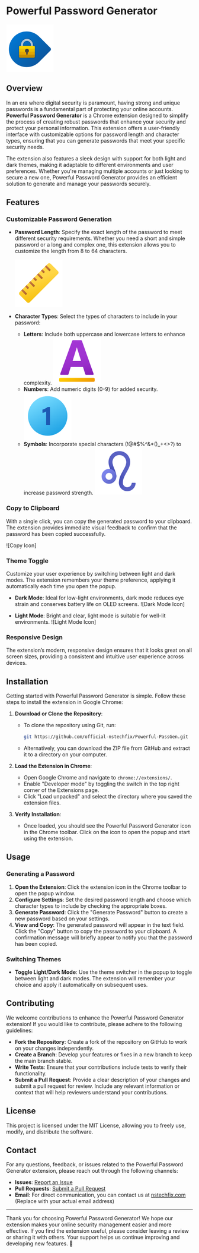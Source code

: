 # Powerful Password Generator

![Powerful Password Generator Icon](https://github.com/official-nstechfix/Projects-Templates/blob/main/Extensions/Powerful%20PassGen/icon128.png)

## Overview

In an era where digital security is paramount, having strong and unique passwords is a fundamental part of protecting your online accounts. **Powerful Password Generator** is a Chrome extension designed to simplify the process of creating robust passwords that enhance your security and protect your personal information. This extension offers a user-friendly interface with customizable options for password length and character types, ensuring that you can generate passwords that meet your specific security needs.

The extension also features a sleek design with support for both light and dark themes, making it adaptable to different environments and user preferences. Whether you're managing multiple accounts or just looking to secure a new one, Powerful Password Generator provides an efficient solution to generate and manage your passwords securely.

## Features

### Customizable Password Generation

- **Password Length**: Specify the exact length of the password to meet different security requirements. Whether you need a short and simple password or a long and complex one, this extension allows you to customize the length from 8 to 64 characters.
  
  ![Length Icon](https://github.com/official-nstechfix/Projects-Templates/blob/main/Extensions/Powerful%20PassGen/icons8_ruler_128px.png)

- **Character Types**: Select the types of characters to include in your password:
  - **Letters**: Include both uppercase and lowercase letters to enhance complexity. 
    ![Letters Icon](https://github.com/official-nstechfix/Projects-Templates/blob/main/Extensions/Powerful%20PassGen/icons8_text_color_128px.png)
  - **Numbers**: Add numeric digits (0-9) for added security.
    ![Numbers Icon](https://github.com/official-nstechfix/Projects-Templates/blob/main/Extensions/Powerful%20PassGen/icons8_1st_128px.png)
  - **Symbols**: Incorporate special characters (!@#$%^&*()_+<>?) to increase password strength.
    ![Symbols Icon](https://github.com/official-nstechfix/Projects-Templates/blob/main/Extensions/Powerful%20PassGen/icons8_leo_128px.png)

### Copy to Clipboard

With a single click, you can copy the generated password to your clipboard. The extension provides immediate visual feedback to confirm that the password has been copied successfully. 

![Copy Icon]

### Theme Toggle

Customize your user experience by switching between light and dark modes. The extension remembers your theme preference, applying it automatically each time you open the popup.

- **Dark Mode**: Ideal for low-light environments, dark mode reduces eye strain and conserves battery life on OLED screens.
  ![Dark Mode Icon]
  
- **Light Mode**: Bright and clear, light mode is suitable for well-lit environments.
  ![Light Mode Icon]

### Responsive Design

The extension’s modern, responsive design ensures that it looks great on all screen sizes, providing a consistent and intuitive user experience across devices.

## Installation

Getting started with Powerful Password Generator is simple. Follow these steps to install the extension in Google Chrome:

1. **Download or Clone the Repository**:
   - To clone the repository using Git, run:
     ```bash
     git https://github.com/official-nstechfix/Powerful-PassGen.git
     ```
   - Alternatively, you can download the ZIP file from GitHub and extract it to a directory on your computer.

2. **Load the Extension in Chrome**:
   - Open Google Chrome and navigate to `chrome://extensions/`.
   - Enable "Developer mode" by toggling the switch in the top right corner of the Extensions page.
   - Click "Load unpacked" and select the directory where you saved the extension files.

3. **Verify Installation**:
   - Once loaded, you should see the Powerful Password Generator icon in the Chrome toolbar. Click on the icon to open the popup and start using the extension.

## Usage

### Generating a Password

1. **Open the Extension**: Click the extension icon in the Chrome toolbar to open the popup window.
2. **Configure Settings**: Set the desired password length and choose which character types to include by checking the appropriate boxes.
3. **Generate Password**: Click the "Generate Password" button to create a new password based on your settings.
4. **View and Copy**: The generated password will appear in the text field. Click the "Copy" button to copy the password to your clipboard. A confirmation message will briefly appear to notify you that the password has been copied.

### Switching Themes

- **Toggle Light/Dark Mode**: Use the theme switcher in the popup to toggle between light and dark modes. The extension will remember your choice and apply it automatically on subsequent uses.

## Contributing

We welcome contributions to enhance the Powerful Password Generator extension! If you would like to contribute, please adhere to the following guidelines:

- **Fork the Repository**: Create a fork of the repository on GitHub to work on your changes independently.
- **Create a Branch**: Develop your features or fixes in a new branch to keep the main branch stable.
- **Write Tests**: Ensure that your contributions include tests to verify their functionality.
- **Submit a Pull Request**: Provide a clear description of your changes and submit a pull request for review. Include any relevant information or context that will help reviewers understand your contributions.



## License

This project is licensed under the MIT License, allowing you to freely use, modify, and distribute the software.

## Contact

For any questions, feedback, or issues related to the Powerful Password Generator extension, please reach out through the following channels:

- **Issues**: [Report an Issue](https://github.com/official-nstechfix/Powerful-PassGen)
- **Pull Requests**: [Submit a Pull Request](https://github.com/official-nstechfix/Powerful-PassGen/pulls)
- **Email**: For direct communication, you can contact us at [nstechfix.com](nstechfix.com) (Replace with your actual email address)

---

Thank you for choosing Powerful Password Generator! We hope our extension makes your online security management easier and more effective. If you find the extension useful, please consider leaving a review or sharing it with others. Your support helps us continue improving and developing new features. 🎉
